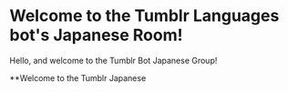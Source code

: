 # Welcome to the Tumblr Languages bot's Japanese Room!
Hello, and welcome to the Tumblr Bot Japanese Group!

**Welcome to the Tumblr Japanese 
